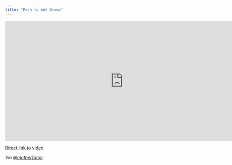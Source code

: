 ```yaml
---
title: "Push to Add Drama"
---
```

<p><iframe width="759" height="386" src="http://www.youtube.com/embed/316AzLYfAzw" frameborder="0" allowfullscreen></iframe></p>
<p><a href="http://www.youtube.com/watch?v=316AzLYfAzw">Direct link to video</a></p>
<p><em>Via <a href="https://twitter.com/motherfuton/status/190140786896146434">@motherfuton</a></em></p>
